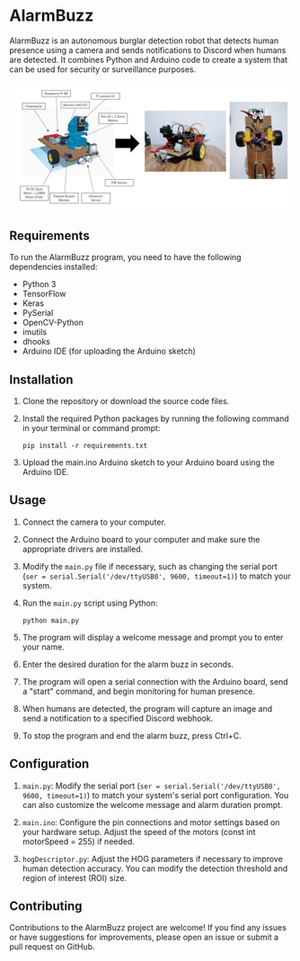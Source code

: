 # AlarmBuzz

AlarmBuzz is an autonomous burglar detection robot that detects human presence using a camera and sends notifications to Discord when humans are detected. It combines Python and Arduino code to create a system that can be used for security or surveillance purposes.

![AlarmBuzz Robot](images/alarmbuzz_robot.png)

## Requirements

To run the AlarmBuzz program, you need to have the following dependencies installed:

- Python 3
- TensorFlow
- Keras
- PySerial
- OpenCV-Python
- imutils
- dhooks
- Arduino IDE (for uploading the Arduino sketch)

## Installation

1. Clone the repository or download the source code files.

2. Install the required Python packages by running the following command in your terminal or command prompt:

   ```shell
   pip install -r requirements.txt
   ```

3. Upload the main.ino Arduino sketch to your Arduino board using the Arduino IDE.

## Usage

1. Connect the camera to your computer.

2. Connect the Arduino board to your computer and make sure the appropriate drivers are installed.

3. Modify the `main.py` file if necessary, such as changing the serial port (`ser = serial.Serial('/dev/ttyUSB0', 9600, timeout=1)`) to match your system.

4. Run the `main.py` script using Python:

   ```shell
   python main.py
   ```

5. The program will display a welcome message and prompt you to enter your name.

6. Enter the desired duration for the alarm buzz in seconds.

7. The program will open a serial connection with the Arduino board, send a "start" command, and begin monitoring for human presence.

8. When humans are detected, the program will capture an image and send a notification to a specified Discord webhook.

9. To stop the program and end the alarm buzz, press Ctrl+C.

## Configuration

1. `main.py`: Modify the serial port (`ser = serial.Serial('/dev/ttyUSB0', 9600, timeout=1)`) to match your system's serial port configuration. You can also customize the welcome message and alarm duration prompt.

2. `main.ino`: Configure the pin connections and motor settings based on your hardware setup. Adjust the speed of the motors (const int motorSpeed = 255) if needed.

3. `hogDescriptor.py`: Adjust the HOG parameters if necessary to improve human detection accuracy. You can modify the detection threshold and region of interest (ROI) size.

## Contributing

Contributions to the AlarmBuzz project are welcome! If you find any issues or have suggestions for improvements, please open an issue or submit a pull request on GitHub.
